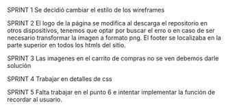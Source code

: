 SPRINT 1
Se decidió cambiar el estilo de los wireframes

SPRINT 2
El logo de la página se modifica al descarga el repositorio en otros dispositivos, tenemos que optar por buscar el erro o en caso de ser necesario transformar la imagen a formato png.
El footer se localizaba en la parte superior en todos los htmls del sitio.

SPRINT 3
Las imagenes en el carrito de compras no se ven debemos darle solución

SPRINT 4
Trabajar en detalles de  css

SPRINT 5
Falta trabajar en el punto 6 e intentar implementar la función de recordar al usuario.
